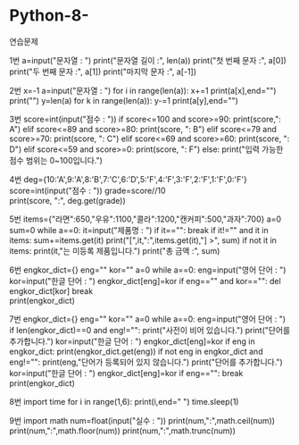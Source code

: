 # Python-8- 
연습문제 
 
1번 
a=input("문자열 : ") 
print("문자열 길이 :", len(a)) 
print("첫 번째 문자 :", a[0]) 
print("두 번째 문자 :", a[1]) 
print("마지막 문자 :", a[-1]) 
 
2번 
x=-1 
a=input("문자열 : ") 
for i in range(len(a)): 
    x+=1 
    print(a[x],end="")  
print("") 
y=len(a) 
for k in range(len(a)): 
    y-=1 
    print(a[y],end="") 
 
3번 
score=int(input("점수 : ")) 
if score<=100 and score>=90: 
    print(score,": A") 
elif score<=89 and score>=80: 
    print(score, ": B") 
elif score<=79 and score>=70: 
    print(score, ": C") 
elif score<=69 and score>=60: 
    print(score, ": D") 
elif score<=59 and score>=0: 
    print(score, ": F") 
else: 
    print("입력 가능한 점수 범위는 0~100입니다.") 
 
4번 
deg={10:'A',9:'A',8:'B',7:'C',6:'D',5:'F',4:'F',3:'F',2:'F',1:'F',0:'F'} 
score=int(input("점수 : ")) 
grade=score//10  
print(score, ":", deg.get(grade)) 
 
5번 
items={"라면":650,"우유":1100,"콜라":1200,"캔커피":500,"과자":700} 
a=0 
sum=0 
while a==0: 
    it=input("제품명 : ") 
    if it=="": 
        break 
    if it!="" and it in items: 
        sum+=items.get(it) 
        print("[",it,":",items.get(it),"] >", sum) 
    if not it in items: 
        print(it,"는 미등록 제품입니다.") 
print("총 금액 :", sum) 
 
6번 
engkor_dict={} 
eng="" 
kor="" 
a=0 
while a==0: 
    eng=input("영어 단어 : ") 
    kor=input("한글 단어 : ") 
    engkor_dict[eng]=kor 
    if eng=="" and kor=="": 
        del engkor_dict[kor] 
        break  
print(engkor_dict) 
 
7번 
engkor_dict={} 
eng="" 
kor="" 
a=0 
while a==0: 
    eng=input("영어 단어 : ") 
    if len(engkor_dict)==0 and eng!="": 
        print("사전이 비어 있습니다.") 
        print("단어를 추가합니다.") 
        kor=input("한글 단어 : ") 
        engkor_dict[eng]=kor 
    if eng in engkor_dict: 
        print(engkor_dict.get(eng)) 
    if not eng in engkor_dict and eng!="": 
        print(eng,"단어가 등록되어 있지 않습니다.") 
        print("단어를 추가합니다.") 
        kor=input("한글 단어 : ") 
        engkor_dict[eng]=kor 
    if eng=="": 
        break 
print(engkor_dict) 
 
8번 
import time 
for i in range(1,6): 
    print(i,end=" ") 
time.sleep(1) 
 
9번 
import math 
num=float(input("실수 : ")) 
print(num,":",math.ceil(num)) 
print(num,":",math.floor(num)) 
print(num,":",math.trunc(num)) 
